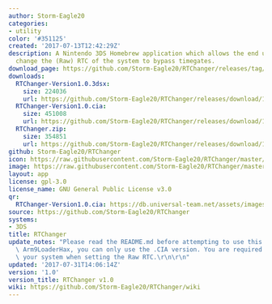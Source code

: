 ```yaml
---
author: Storm-Eagle20
categories:
- utility
color: '#351125'
created: '2017-07-13T12:42:29Z'
description: A Nintendo 3DS Homebrew application which allows the end user to freely
  change the (Raw) RTC of the system to bypass timegates.
download_page: https://github.com/Storm-Eagle20/RTChanger/releases/tag/1.0
downloads:
  RTChanger-Version1.0.3dsx:
    size: 224036
    url: https://github.com/Storm-Eagle20/RTChanger/releases/download/1.0/RTChanger-Version1.0.3dsx
  RTChanger-Version1.0.cia:
    size: 451008
    url: https://github.com/Storm-Eagle20/RTChanger/releases/download/1.0/RTChanger-Version1.0.cia
  RTChanger.zip:
    size: 354851
    url: https://github.com/Storm-Eagle20/RTChanger/releases/download/1.0/RTChanger.zip
github: Storm-Eagle20/RTChanger
icon: https://raw.githubusercontent.com/Storm-Eagle20/RTChanger/master/assets/logo.png
image: https://raw.githubusercontent.com/Storm-Eagle20/RTChanger/master/assets/banner.png
layout: app
license: gpl-3.0
license_name: GNU General Public License v3.0
qr:
  RTChanger-Version1.0.cia: https://db.universal-team.net/assets/images/qr/rtchanger-version1.0.cia.png
source: https://github.com/Storm-Eagle20/RTChanger
systems:
- 3DS
title: RTChanger
update_notes: "Please read the README.md before attempting to use this program. With\
  \ Arm9LoaderHax, you can only use the .CIA version. You are required to restart\
  \ your system when setting the Raw RTC.\r\n\r\n"
updated: '2017-07-31T14:06:14Z'
version: '1.0'
version_title: RTChanger v1.0
wiki: https://github.com/Storm-Eagle20/RTChanger/wiki
---
```

